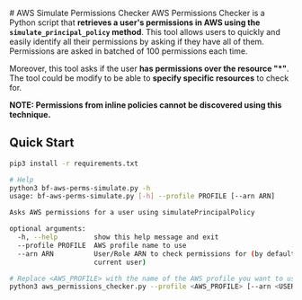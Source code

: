 # AWS Simulate Permissions Checker
AWS Permissions Checker is a Python script that **retrieves a user's permissions in AWS using the `simulate_principal_policy` method**. This tool allows users to quickly and easily identify all their permissions by asking if they have all of them. Permissions are asked in batched of 100 permissions each time.

Moreover, this tool asks if the user **has permissions over the resource "*"**. The tool could be modify to be able to **specify specific resources** to check for.

**NOTE: Permissions from inline policies cannot be discovered using this technique.**

## Quick Start

```bash
pip3 install -r requirements.txt

# Help
python3 bf-aws-perms-simulate.py -h
usage: bf-aws-perms-simulate.py [-h] --profile PROFILE [--arn ARN]

Asks AWS permissions for a user using simulatePrincipalPolicy

optional arguments:
  -h, --help         show this help message and exit
  --profile PROFILE  AWS profile name to use
  --arn ARN          User/Role ARN to check permissions for (by defaults uses
                     current user)

# Replace <AWS_PROFILE> with the name of the AWS profile you want to use. If you don't provide a <USER_ARN>, the script will use the ARN of the profile.
python3 aws_permissions_checker.py --profile <AWS_PROFILE> [--arn <USER_ARN>]
```

